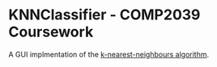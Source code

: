 KNNClassifier - COMP2039 Coursework
=====================================
A GUI implmentation of the [k-nearest-neighbours algorithm](http://en.wikipedia.org/wiki/K-nearest_neighbors_algorithm).
